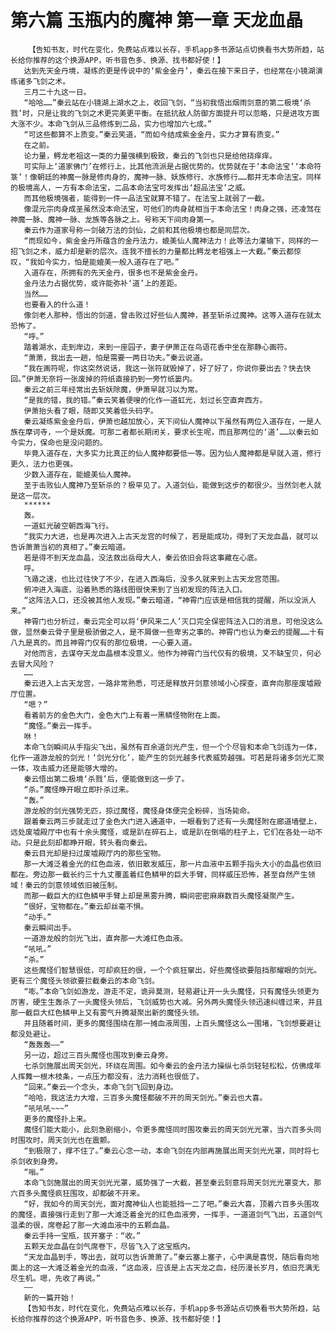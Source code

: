 # 第六篇 玉瓶内的魔神 第一章 天龙血晶
        【告知书友，时代在变化，免费站点难以长存，手机app多书源站点切换看书大势所趋，站长给你推荐的这个换源APP，听书音色多、换源、找书都好使！】
       达到先天金丹境，凝练的更是传说中的‘紫金金丹’，秦云在接下来日子，也经常在小镜湖演练诸多飞剑之术。
       三月二十九这一日。
       “哈哈……”秦云站在小镜湖上湖水之上，收回飞剑，“当初我悟出烟雨剑意的第二极境‘杀戮’时，只是让我的飞剑之术更完美更平衡。在抵抗敌人防御方面提升可以忽略，只是进攻方面大涨不少。本命飞剑从三品修炼到二品，实力也增加六七成。”
       “可这些都算不上质变。”秦云笑道，“而如今结成紫金金丹，实力才算有质变。”
       在之前。
       论力量，鳄龙老祖这一类的力量强横到极致，秦云的飞剑也只是给他挠痒痒。
       可实际上‘道家佛门’在修行上，比其他流派是占据优势的。优势就在于‘本命法宝’‘本命符箓’！像朝廷的神魔一脉是修肉身的，魔神一脉、妖族修行、水族修行……都并无本命法宝。同样的极境高人，一方有本命法宝，二品本命法宝可发挥出‘超品法宝’之威。
       而其他极境强者，能得到一件一品法宝就算不错了。在法宝上就弱了一截。
       像混元宗肉身成圣虽然没本命法宝，可他们的肉身就相当于本命法宝！肉身之强，还凌驾在神魔一脉、魔神一脉、龙族等各脉之上。号称天下间肉身第一。
       秦云作为道家号称一剑破万法的剑仙，之前和其他极境也都是同层次。
       “而现如今，紫金金丹所蕴含的金丹法力，媲美仙人魔神法力！此等法力灌输下，同样的一招飞剑之术，威力却是新的层次。连我不擅长的力量都比鳄龙老祖强上一大截。”秦云都惊叹，“我如今实力，怕是能媲美一般入道存在了吧。”
       入道存在，所拥有的先天金丹，很多也不是紫金金丹。
       金丹法力占据优势，或许能弥补‘道’上的差距。
       当然……
       也要看入的什么道！
       像剑老人那种，悟出的剑道，曾击败过好些仙人魔神，甚至斩杀过魔神。这等入道存在就太恐怖了。
       “呼。”
       踏着湖水，走到岸边，来到一座园子，妻子伊萧正在鸟语花香中坐在那静心画符。
       “萧萧，我出去一趟，怕是需要一两日功夫。”秦云说道。
       “我在画符呢，你这突然说话，我这一张符就毁掉了，好了好了，你说你要出去？快去快回。”伊萧无奈将一张废掉的符纸直接扔到一旁竹纸篓内。
       秦云之前三年经常出去斩妖除魔，伊萧早就习以为常。
       “是我的错，我的错。”秦云笑着便嗖的化作一道虹光，划过长空直奔西方。
       伊萧抬头看了眼，随即又笑着低头码字。
       秦云凝练紫金金丹后，伊萧也越加放心，天下间仙人魔神以下虽然有两位入道存在，一是人族在摩诃寺，一个是妖魔。可那二者都长期闭关，要求长生呢，而且那两位的‘道’……以秦云如今实力，保命也是没问题的。
       毕竟入道存在，大多实力比真正的仙人魔神都要低一等。因为仙人魔神都是早就入道，修行更久，法力也更强。
       少数入道存在，能媲美仙人魔神。
       至于击败仙人魔神乃至斩杀的？极罕见了。入道剑仙，能做到这步的都很少。当然剑老人就是这一层次。
       ******
       轰。
       一道虹光破空朝西海飞行。
       “我实力大进，也是再次进入上古天龙宫的时候了，若是能成功，得到了天龙血晶，就可以告诉萧萧当初的真相了。”秦云暗道。
       若是得不到天龙血晶，没法救出岳母大人，秦云依旧会将这事藏在心底。
       呼。
       飞遁之速，也比过往快了不少，在进入西海后，没多久就来到上古天龙宫范围。
       俯冲进入海底，沿着熟悉的路线图很快来到了当初发现的阵法入口。
       “这阵法入口，还没被其他人发现。”秦云暗道，“神霄门应该是相信我的提醒，所以没派人来。”
       神霄门也分析过，秦云完全可以将‘伊风来二人’灭口完全保密阵法入口的消息，可他没这么做，显然秦云骨子里是极骄傲之人，是不屑做一些卑劣之事的。神霄门也认为秦云的提醒……十有八九是真的。而且神霄门仅有的那位极境，一心要入道。
       对他而言，去谋夺天龙血晶根本没意义。他作为神霄门当代仅有的极境，又不缺宝贝，何必去冒大风险？
       ……
       秦云进入上古天龙宫，一路非常熟悉，可还是释放开剑意领域小心探查，直奔向那座废墟殿厅位置。
       “嗯？”
       看着前方的金色大门，金色大门上有着一黑鳞怪物附在上面。
       “魔怪。”秦云一挥手。
       咻！
       本命飞剑瞬间从手指尖飞出，虽然有百余道剑光产生，但一个个尽皆和本命飞剑连为一体，化作一道游龙般的剑光！‘剑光分化’，能产生的剑光越多代表威势越强。可若是将诸多剑光汇聚一体，攻击威力还是能够大增的。
       秦云悟出第二极境‘杀戮’后，便能做到这一步了。
       “杀。”魔怪睁开眼立即扑杀过来。
       “轰。”
       游龙般的剑光强势无匹，掠过魔怪，魔怪身体便完全粉碎，当场毙命。
       跟着秦云两三步就走过了金色大门进入通道中，一眼看到了还有一头魔怪附在廊道墙壁上，远处废墟殿厅中也有十余头魔怪，或是趴在碎石上，或是趴在倒塌的柱子上，它们在各处一动不动。只是此刻却都睁开眼，转头看向秦云。
       秦云目光却是扫过废墟殿厅内的那些宝物。
       那一大滩泛着金光的红色血液，依旧散发威压，那一片血液中五颗手指头大小的血晶也依旧都在。旁边那一截长约三十九丈覆盖着红色鳞甲的巨大手臂，同样威压恐怖，甚至自然产生领域！秦云的剑意领域依旧被压制。
       而那一截巨大的红色鳞甲手臂上却是黑雾升腾，瞬间密密麻麻数百头魔怪凝聚产生。
       “很好，宝物都在。”秦云却丝毫不惧。
       “动手。”
       秦云瞬间出手。
       一道游龙般的剑光飞出，直奔那一大滩红色血液。
       “吼吼。”
       “杀。”
       这些魔怪们智慧很低，可却疯狂的很，一个个疯狂窜出，好些魔怪欲要阻挡那耀眼的剑光。更有三个魔怪头领欲要拦截秦云的本命飞剑。
       “嘭。”本命飞剑如游龙，游走不定，诡异莫测，轻易避让开一头头魔怪，只有魔怪头领更为厉害，硬生生轰杀了一头魔怪头领后，飞剑威势也大减。另外两头魔怪头领迅速纠缠过来，并且那一截巨大红色鳞甲上又有雾气升腾凝聚出新的魔怪头领。
       并且随着时间，更多的魔怪围绕在那一摊血液周围，上百头魔怪这么一围堵，飞剑想要避让都没处避让。
       “轰轰轰——”
       另一边，超过三百头魔怪也围攻到秦云身旁。
       七杀剑施展出周天剑光，环绕在周围。如今秦云的金丹法力操纵七杀剑轻轻松松，仿佛成年人挥舞一根木枝条，一点压力都没有，法力消耗也很低了。
       “回来。”秦云一个念头，本命飞剑飞回到身边。
       “哈哈，我这法力大增，三百多头魔怪都破不开的周天剑光。”秦云也大喜。
       “吼吼吼~~~”
       更多的魔怪扑上来。
       魔怪们能大能小，此刻急剧缩小，令更多魔怪同时围攻秦云的周天剑光光罩，当六百多头同时围攻时，周天剑光也在震颤。
       “到极限了，撑不住了。”秦云心念一动，本命飞剑在内部再施展出周天剑光光罩，同时将七杀剑收到身旁。
       “嗡。”
       本命飞剑施展出的周天剑光光罩，威势强了一大截，甚至秦云刻意将周天剑光光罩变大，那六百多头魔怪疯狂围攻，却都破不开来。
       “好，我如今的周天剑光，面对魔神仙人也能抵挡一二了吧。”秦云大喜，顶着六百多头围攻的魔怪，直接强行走到了那一大滩泛着金光的红色血液旁，一挥手，一道道剑气飞出，五道剑气温柔的很，席卷起了那一大滩血液中的五颗血晶。
       秦云手持一宝瓶，拔开塞子：“收。”
       五颗天龙血晶在剑气席卷下，尽皆飞入了这宝瓶内。
       “天龙血晶到手，等出去，就可以告诉萧萧了。”秦云塞上塞子，心中满是喜悦，随后看向地面上的这一大滩泛着金光的血液，“这血液，应该是上古天龙之血，经历漫长岁月，依旧充满无尽生机。嗯，先收了再说。”
       ——
       新的一篇开始！
       【告知书友，时代在变化，免费站点难以长存，手机app多书源站点切换看书大势所趋，站长给你推荐的这个换源APP，听书音色多、换源、找书都好使！】